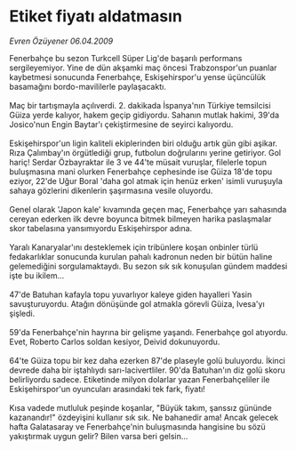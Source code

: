 # Etiket fiyatı aldatmasın

*Evren Özüyener 06.04.2009*

<div class="taraf_structure_2col_1zq">
<div class="margen_n">



 <p>Fenerbahçe bu sezon Turkcell Süper Lig'de başarılı performans sergileyemiyor. Yine de dün akşamki maç öncesi Trabzonspor'un puanlar kaybetmesi sonucunda Fenerbahçe, Eskişehirspor'u yense üçüncülük basamağını bordo-mavililerle paylaşacaktı. <br/><br/>Maç bir tartışmayla açılıverdi. 2. dakikada İspanya'nın Türkiye temsilcisi Güiza yerde kalıyor, hakem geçip gidiyordu. Sahanın mutlak hakimi, 39'da Josico'nun Engin Baytar'ı çekiştirmesine de seyirci kalıyordu. <br/><br/>Eskişehirspor'un ligin kaliteli ekiplerinden biri olduğu artık gün gibi aşikar. Rıza Çalımbay'ın örgütlediği grup, futbolun doğrularını yerine getiriyor. Gol hariç! Serdar Özbayraktar ile 3 ve 44'te müsait vuruşlar, filelerle topun buluşmasına mani olurken Fenerbahçe cephesinde ise Güiza 18'de topu eziyor, 22'de Uğur Boral 'daha gol atmak için henüz erken' isimli vuruşuyla sahaya gözlerini dikenlerin şaşırmasına vesile oluyordu. <br/><br/>Genel olarak 'Japon kale' kıvamında geçen maç, Fenerbahçe yarı sahasında cereyan ederken ilk devre boyunca bitmek bilmeyen harika paslaşmalar skor tabelasına yansımıyordu Eskişehirspor adına. <br/><br/>Yaralı Kanaryalar'ını desteklemek için tribünlere koşan onbinler türlü fedakarlıklar sonucunda kurulan pahalı kadronun neden bir bütün haline gelemediğini sorgulamaktaydı. Bu sezon sık sık konuşulan gündem maddesi işte bu ikilem... <br/><br/>47'de Batuhan kafayla topu yuvarlıyor kaleye giden hayalleri Yasin savuşturuyordu. Atağın dönüşünde gol atmakla görevli Güiza, Ivesa'yı şişledi. <br/><br/>59'da Fenerbahçe'nin hayrına bir gelişme yaşandı. Fenerbahçe gol atıyordu. Evet, Roberto Carlos soldan kesiyor, Deivid dokunuyordu. <br/><br/>64'te Güiza topu bir kez daha ezerken 87'de plaseyle golü buluyordu. İkinci devrede daha bir iştahlıydı sarı-lacivertliler. 90'da Batuhan'ın diz golü skoru belirliyordu sadece. Etiketinde milyon dolarlar yazan Fenerbahçeliler ile Eskişehirspor'un oyuncuları arasındaki tek fark, fiyatı! <br/><br/>Kısa vadede mutluluk peşinde koşanlar, "Büyük takım, şanssız gününde kazanandır!" özdeyişini kullanır sık sık. Ne bahanedir ama! Ancak gelecek hafta Galatasaray ve Fenerbahçe'nin buluşmasında hangisine bu sözü yakıştırmak uygun gelir? Bilen varsa beri gelsin...</p>

<br/>


<div id="taraf_not">
</div>

</div>


</div>
